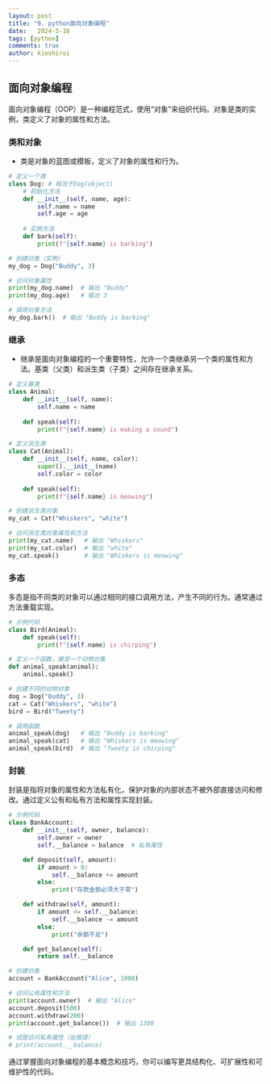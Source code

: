 ```yaml
---
layout: post
title: "9. python面向对象编程"
date:   2024-5-16
tags: [python]
comments: true
author: kioshiroi
---
```

## 面向对象编程

面向对象编程（OOP）是一种编程范式，使用“对象”来组织代码。对象是类的实例，类定义了对象的属性和方法。

### 类和对象

* 类是对象的蓝图或模板，定义了对象的属性和行为。

```python
# 定义一个类
class Dog: # 相当于Dog(object)
    # 初始化方法
    def __init__(self, name, age):
        self.name = name
        self.age = age
  
    # 实例方法
    def bark(self):
        print(f"{self.name} is barking")

# 创建对象（实例）
my_dog = Dog("Buddy", 3)

# 访问对象属性
print(my_dog.name)  # 输出 "Buddy"
print(my_dog.age)   # 输出 3

# 调用对象方法
my_dog.bark()  # 输出 "Buddy is barking"
```

### 继承

* 继承是面向对象编程的一个重要特性，允许一个类继承另一个类的属性和方法。基类（父类）和派生类（子类）之间存在继承关系。

```python
# 定义基类
class Animal:
    def __init__(self, name):
        self.name = name
  
    def speak(self):
        print(f"{self.name} is making a sound")

# 定义派生类
class Cat(Animal):
    def __init__(self, name, color):
        super().__init__(name)
        self.color = color
  
    def speak(self):
        print(f"{self.name} is meowing")

# 创建派生类对象
my_cat = Cat("Whiskers", "white")

# 访问派生类对象属性和方法
print(my_cat.name)   # 输出 "Whiskers"
print(my_cat.color)  # 输出 "white"
my_cat.speak()       # 输出 "Whiskers is meowing"
```

### 多态

多态是指不同类的对象可以通过相同的接口调用方法，产生不同的行为。通常通过方法重载实现。

```python
# 示例代码
class Bird(Animal):
    def speak(self):
        print(f"{self.name} is chirping")

# 定义一个函数，接受一个动物对象
def animal_speak(animal):
    animal.speak()

# 创建不同的动物对象
dog = Dog("Buddy", 3)
cat = Cat("Whiskers", "white")
bird = Bird("Tweety")

# 调用函数
animal_speak(dog)   # 输出 "Buddy is barking"
animal_speak(cat)   # 输出 "Whiskers is meowing"
animal_speak(bird)  # 输出 "Tweety is chirping"
```

### 封装

封装是指将对象的属性和方法私有化，保护对象的内部状态不被外部直接访问和修改。通过定义公有和私有方法和属性实现封装。

```python
# 示例代码
class BankAccount:
    def __init__(self, owner, balance):
        self.owner = owner
        self.__balance = balance  # 私有属性

    def deposit(self, amount):
        if amount > 0:
            self.__balance += amount
        else:
            print("存款金额必须大于零")

    def withdraw(self, amount):
        if amount <= self.__balance:
            self.__balance -= amount
        else:
            print("余额不足")

    def get_balance(self):
        return self.__balance

# 创建对象
account = BankAccount("Alice", 1000)

# 访问公有属性和方法
print(account.owner)  # 输出 "Alice"
account.deposit(500)
account.withdraw(200)
print(account.get_balance())  # 输出 1300

# 试图访问私有属性（会报错）
# print(account.__balance)
```

通过掌握面向对象编程的基本概念和技巧，你可以编写更具结构化、可扩展性和可维护性的代码。